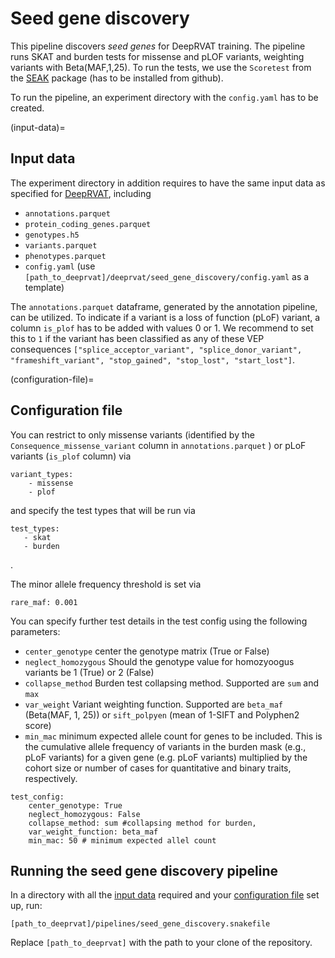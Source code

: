 # Seed gene discovery

This pipeline discovers *seed genes* for DeepRVAT training. The pipeline runs SKAT and burden tests for missense and pLOF variants, weighting variants with Beta(MAF,1,25). To run the tests, we use the `Scoretest` from the [SEAK](https://github.com/HealthML/seak) package (has to be installed from github).

To run the pipeline, an experiment directory with the `config.yaml` has to be created.

(input-data)=
## Input data

The experiment directory in addition requires to have the same input data as specified for [DeepRVAT](deeprvat.md), including
- `annotations.parquet`
- `protein_coding_genes.parquet`
- `genotypes.h5`
- `variants.parquet`
- `phenotypes.parquet`
- `config.yaml` (use `[path_to_deeprvat]/deeprvat/seed_gene_discovery/config.yaml` as a template)

The `annotations.parquet` dataframe, generated by the annotation pipeline, can be utilized. To indicate if a variant is a loss of function (pLoF) variant, a column `is_plof` has to be added with values 0 or 1. We recommend to set this to `1` if the variant has been classified as any of these VEP consequences `["splice_acceptor_variant", "splice_donor_variant", "frameshift_variant", "stop_gained", "stop_lost", "start_lost"]`.

(configuration-file)=
## Configuration file

You can restrict to only missense variants (identified by the `Consequence_missense_variant` column in `annotations.parquet` ) or pLoF variants (`is_plof` column) via 
```
variant_types:
    - missense
    - plof
```
and specify the test types that will be run via 
```
test_types:
   - skat
   - burden
```
. 

The minor allele frequency threshold is set via 

```
rare_maf: 0.001
```

You can specify further test details in the test config using the following parameters:

- `center_genotype` center the genotype matrix (True or False)
- `neglect_homozygous` Should the genotype value for homozyoogus variants be 1 (True) or 2 (False)
- `collapse_method` Burden test collapsing method. Supported are `sum` and `max`
- `var_weight` Variant weighting function. Supported are `beta_maf` (Beta(MAF, 1, 25)) or `sift_polpyen` (mean of 1-SIFT and Polyphen2 score)
- `min_mac` minimum expected allele count for genes to be included. This is the cumulative allele frequency of variants in the burden mask (e.g., pLoF variants) for a given gene (e.g. pLoF variants) multiplied by the cohort size or number of cases for quantitative and binary traits, respectively. 

```
test_config:
    center_genotype: True
    neglect_homozygous: False
    collapse_method: sum #collapsing method for burden, 
    var_weight_function: beta_maf 
    min_mac: 50 # minimum expected allel count

```

## Running the seed gene discovery pipeline

In a directory with all the [input data](#input-data) required and your [configuration file](#configuration-file) set up, run: 

```
[path_to_deeprvat]/pipelines/seed_gene_discovery.snakefile
```

Replace `[path_to_deeprvat]` with the path to your clone of the repository.

